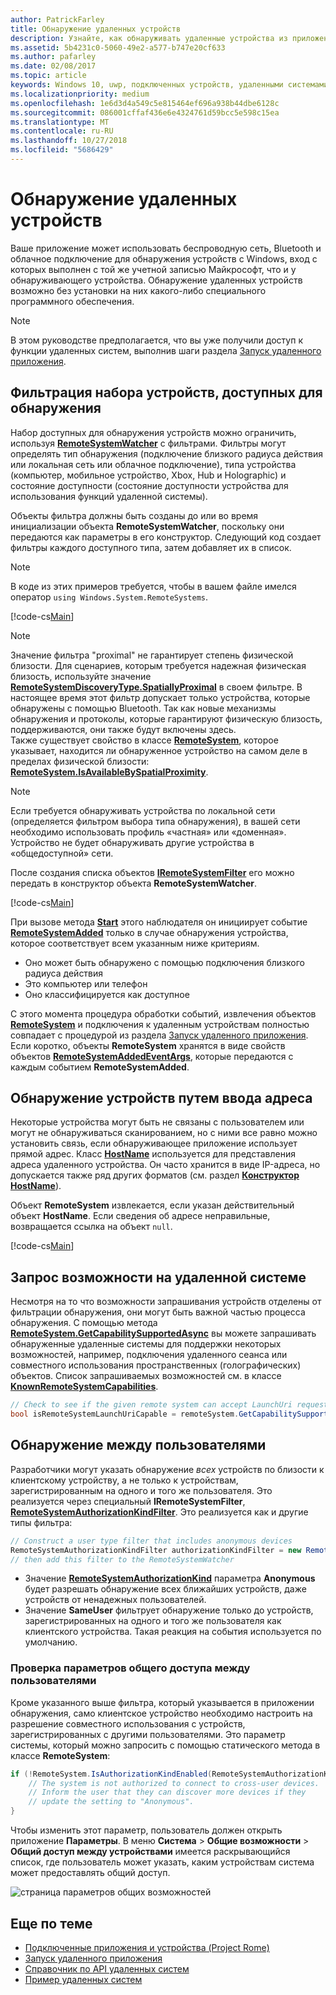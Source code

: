 ```yaml
---
author: PatrickFarley
title: Обнаружение удаленных устройств
description: Узнайте, как обнаруживать удаленные устройства из приложения с помощью платформы Project Rome.
ms.assetid: 5b4231c0-5060-49e2-a577-b747e20cf633
ms.author: pafarley
ms.date: 02/08/2017
ms.topic: article
keywords: Windows 10, uwp, подключенных устройств, удаленными системами, Рим, project rome
ms.localizationpriority: medium
ms.openlocfilehash: 1e6d3d4a549c5e815464ef696a938b44dbe6128c
ms.sourcegitcommit: 086001cffaf436e6e4324761d59bcc5e598c15ea
ms.translationtype: MT
ms.contentlocale: ru-RU
ms.lasthandoff: 10/27/2018
ms.locfileid: "5686429"
---
```

# <a name="discover-remote-devices"></a>Обнаружение удаленных устройств
Ваше приложение может использовать беспроводную сеть, Bluetooth и облачное подключение для обнаружения устройств с Windows, вход с которых выполнен с той же учетной записью Майкрософт, что и у обнаруживающего устройства. Обнаружение удаленных устройств возможно без установки на них какого-либо специального программного обеспечения.

> [!NOTE]
> В этом руководстве предполагается, что вы уже получили доступ к функции удаленных систем, выполнив шаги раздела [Запуск удаленного приложения](launch-a-remote-app.md).

## <a name="filter-the-set-of-discoverable-devices"></a>Фильтрация набора устройств, доступных для обнаружения
Набор доступных для обнаружения устройств можно ограничить, используя [**RemoteSystemWatcher**](https://msdn.microsoft.com/library/windows/apps/Windows.System.RemoteSystems.RemoteSystemWatcher) с фильтрами. Фильтры могут определять тип обнаружения (подключение близкого радиуса действия или локальная сеть или облачное подключение), типа устройства (компьютер, мобильное устройство, Xbox, Hub и Holographic) и состояние доступности (состояние доступности устройства для использования функций удаленной системы).

Объекты фильтра должны быть созданы до или во время инициализации объекта **RemoteSystemWatcher**, поскольку они передаются как параметры в его конструктор. Следующий код создает фильтры каждого доступного типа, затем добавляет их в список.

> [!NOTE]
> В коде из этих примеров требуется, чтобы в вашем файле имелся оператор `using Windows.System.RemoteSystems`.

[!code-cs[Main](./code/DiscoverDevices/MainPage.xaml.cs#SnippetMakeFilterList)]

> [!NOTE]
> Значение фильтра "proximal" не гарантирует степень физической близости. Для сценариев, которым требуется надежная физическая близость, используйте значение [**RemoteSystemDiscoveryType.SpatiallyProximal**](https://docs.microsoft.com/uwp/api/windows.system.remotesystems.remotesystemdiscoverytype) в своем фильтре. В настоящее время этот фильтр допускает только устройства, которые обнаружены с помощью Bluetooth. Так как новые механизмы обнаружения и протоколы, которые гарантируют физическую близость, поддерживаются, они также будут включены здесь.  
Также существует свойство в классе [**RemoteSystem**](https://msdn.microsoft.com/library/windows/apps/Windows.System.RemoteSystems.RemoteSystem), которое указывает, находится ли обнаруженное устройство на самом деле в пределах физической близости: [**RemoteSystem.IsAvailableBySpatialProximity**](https://docs.microsoft.com/uwp/api/Windows.System.RemoteSystems.RemoteSystem.IsAvailableByProximity).

> [!NOTE]
> Если требуется обнаруживать устройства по локальной сети (определяется фильтром выбора типа обнаружения), в вашей сети необходимо использовать профиль «частная» или «доменная». Устройство не будет обнаруживать другие устройства в «общедоступной» сети.

После создания списка объектов [**IRemoteSystemFilter**](https://msdn.microsoft.com/library/windows/apps/Windows.System.RemoteSystems.IRemoteSystemFilter) его можно передать в конструктор объекта **RemoteSystemWatcher**.

[!code-cs[Main](./code/DiscoverDevices/MainPage.xaml.cs#SnippetCreateWatcher)]

При вызове метода [**Start**](https://msdn.microsoft.com/library/windows/apps/Windows.System.RemoteSystems.RemoteSystemWatcher.Start) этого наблюдателя он инициирует событие [**RemoteSystemAdded**](https://msdn.microsoft.com/library/windows/apps/Windows.System.RemoteSystems.RemoteSystemWatcher.RemoteSystemAdded) только в случае обнаружения устройства, которое соответствует всем указанным ниже критериям.
* Оно может быть обнаружено с помощью подключения близкого радиуса действия
* Это компьютер или телефон
* Оно классифицируется как доступное

С этого момента процедура обработки событий, извлечения объектов [**RemoteSystem**](https://msdn.microsoft.com/library/windows/apps/Windows.System.RemoteSystems.RemoteSystem) и подключения к удаленным устройствам полностью совпадает с процедурой из раздела [Запуск удаленного приложения](launch-a-remote-app.md). Если коротко, объекты **RemoteSystem** хранятся в виде свойств объектов [**RemoteSystemAddedEventArgs**](https://msdn.microsoft.com/library/windows/apps/Windows.System.RemoteSystems.RemoteSystemAddedEventArgs), которые передаются с каждым событием **RemoteSystemAdded**.

## <a name="discover-devices-by-address-input"></a>Обнаружение устройств путем ввода адреса
Некоторые устройства могут быть не связаны с пользователем или могут не обнаруживаться сканированием, но с ними все равно можно установить связь, если обнаруживающее приложение использует прямой адрес. Класс [**HostName**](https://msdn.microsoft.com/library/windows/apps/windows.networking.hostname.aspx) используется для представления адреса удаленного устройства. Он часто хранится в виде IP-адреса, но допускается также ряд других форматов (см. раздел [**Конструктор HostName**](https://msdn.microsoft.com/library/windows/apps/br207118.aspx)).

Объект **RemoteSystem** извлекается, если указан действительный объект **HostName**. Если сведения об адресе неправильные, возвращается ссылка на объект `null`.

[!code-cs[Main](./code/DiscoverDevices/MainPage.xaml.cs#SnippetFindByHostName)]

## <a name="querying-a-capability-on-a-remote-system"></a>Запрос возможности на удаленной системе

Несмотря на то что возможности запрашивания устройств отделены от фильтрации обнаружения, они могут быть важной частью процесса обнаружения. С помощью метода [**RemoteSystem.GetCapabilitySupportedAsync**](https://docs.microsoft.com/uwp/api/windows.system.remotesystems.remotesystem.GetCapabilitySupportedAsync) вы можете запрашивать обнаруженные удаленные системы для поддержки некоторых возможностей, например, подключения удаленного сеанса или совместного использования пространственных (голографических) объектов. Список запрашиваемых возможностей см. в классе [**KnownRemoteSystemCapabilities**](https://docs.microsoft.com/uwp/api/windows.system.remotesystems.knownremotesystemcapabilities).

```csharp
// Check to see if the given remote system can accept LaunchUri requests
bool isRemoteSystemLaunchUriCapable = remoteSystem.GetCapabilitySupportedAsync(KnownRemoteSystemCapabilities.LaunchUri);
```

## <a name="cross-user-discovery"></a>Обнаружение между пользователями

Разработчики могут указать обнаружение _всех_ устройств по близости к клиентскому устройству, а не только к устройствам, зарегистрированным на одного и того же пользователя. Это реализуется через специальный **IRemoteSystemFilter**, [**RemoteSystemAuthorizationKindFilter**](https://docs.microsoft.com/uwp/api/windows.system.remotesystems.remotesystemauthorizationkindfilter). Это реализуется как и другие типы фильтра:

```csharp
// Construct a user type filter that includes anonymous devices
RemoteSystemAuthorizationKindFilter authorizationKindFilter = new RemoteSystemAuthorizationKindFilter(RemoteSystemAuthorizationKind.Anonymous);
// then add this filter to the RemoteSystemWatcher
```

* Значение [**RemoteSystemAuthorizationKind**](https://docs.microsoft.com/uwp/api/windows.system.remotesystems.remotesystemauthorizationkind) параметра **Anonymous** будет разрешать обнаружение всех ближайших устройств, даже устройств от ненадежных пользователей.
* Значение **SameUser** фильтрует обнаружение только до устройств, зарегистрированных на одного и того же пользователя как клиентского устройства. Такая реакция на события используется по умолчанию.

### <a name="checking-the-cross-user-sharing-settings"></a>Проверка параметров общего доступа между пользователями

Кроме указанного выше фильтра, который указывается в приложении обнаружения, само клиентское устройство необходимо настроить на разрешение совместного использования с устройств, зарегистрированных с другими пользователями. Это параметр системы, который можно запросить с помощью статического метода в классе **RemoteSystem**:

```csharp
if (!RemoteSystem.IsAuthorizationKindEnabled(RemoteSystemAuthorizationKind.Anonymous)) {
    // The system is not authorized to connect to cross-user devices. 
    // Inform the user that they can discover more devices if they
    // update the setting to "Anonymous".
}
```

Чтобы изменить этот параметр, пользователь должен открыть приложение **Параметры**. В меню **Система** > **Общие возможности** > **Общий доступ между устройствами** имеется раскрывающийся список, где пользователь может указать, каким устройствам система может предоставлять общий доступ.

![страница параметров общих возможностей](images/shared-experiences-settings.png)

## <a name="related-topics"></a>Еще по теме
* [Подключенные приложения и устройства (Project Rome)](connected-apps-and-devices.md)
* [Запуск удаленного приложения](launch-a-remote-app.md)
* [Справочник по API удаленных систем](https://msdn.microsoft.com/library/windows/apps/Windows.System.RemoteSystems)
* [Пример удаленных систем](https://github.com/Microsoft/Windows-universal-samples/tree/dev/Samples/RemoteSystems)
